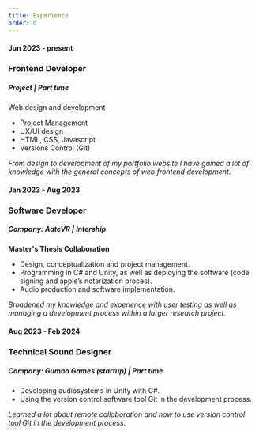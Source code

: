 ```yaml
---
title: Experience
order: 0
---
```


#### Jun 2023 - present
### Frontend Developer
##### Project | Part time
Web design and development
- Project Management
- UX/UI design
- HTML, CSS, Javascript
- Versions Control (Git)

*From design to development of my portfolio website I have gained a lot of knowledge with the general concepts of web frontend development.*

#### Jan 2023 - Aug 2023
### Software Developer
##### Company: AateVR | Intership
**Master's Thesis Collaboration**
- Design, conceptualization and project management.
- Programming in C# and Unity, as well as deploying the software (code signing and apple’s notarization proces).
- Audio production and software implementation.

*Broadened my knowledge and experience with user testing as well as managing a development process within a larger research project.*

#### Aug 2023 - Feb 2024
### Technical Sound Designer
##### Company: Gumbo Games (startup) | Part time

- Developing audiosystems in Unity with C#.
- Using the version control software tool Git in the development process.

*Learned a lot about remote collaboration and how to use version control tool Git in the development process.*